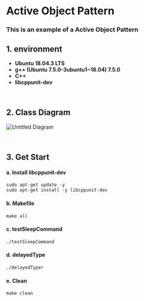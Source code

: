 # Active Object Pattern

### This is an example of a Active Object Pattern<br />

## 1. environment

- **Ubuntu 18.04.3 LTS**
- **g++ (Ubuntu 7.5.0-3ubuntu1~18.04) 7.5.0**
- **C++**
- **libcppunit-dev**

<br />

## 2. Class Diagram

![Untitled Diagram](https://user-images.githubusercontent.com/65533287/110122776-5fab5e00-7e03-11eb-87f9-e5ba97bd2749.png)

<br />

## 3. Get Start

#### a. Install libcppunit-dev

```
sudo apt-get update -y
sudo apt-get install -y libcppunit-dev
```

#### b. Makefile

```
make all
```

#### c. testSleepCommand

```
./testSleepCommand
```

#### d. delayedType

```
./delayedTyper
```

#### e. Clean

```
make clean
```
